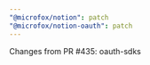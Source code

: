 ```yaml
---
"@microfox/notion": patch
"@microfox/notion-oauth": patch
---
```


Changes from PR #435: oauth-sdks
